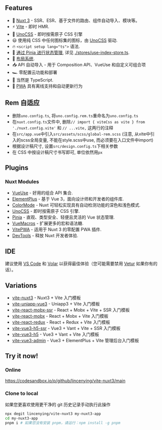 ## Features

- 💚 [Nuxt 3](https://nuxt.com/) - SSR、ESR、基于文件的路由、组件自动导入、模块等。
- ⚡️ [Vite](https://cn.vitejs.dev/) - 即时 HMR.
- 🎨 [UnoCSS](https://github.com/unocss/unocss) - 即时按需原子 CSS 引擎
- 😃 使用纯 CSS 中任何图标集的图标，由 [UnoCSS](https://github.com/unocss/unocss) 驱动.
- 🔥 `<script setup lang="ts">` 语法.
- 🍍 [通过 Pinia 进行状态管理](https://github.com/vuejs/pinia), 详见 [./stores/use-index-store.ts](./stores/use-index-store.ts).
- 📑 [布局系统](/src/layouts).
- 📥 API 自动导入 - 用于 Composition API、VueUse 和自定义可组合项
- 🏎 零配置云功能和部署
- 🦾 当然是 TypeScript.
- 📲 [PWA](https://github.com/vite-pwa/nuxt) 具有离线支持和自动更新行为

## Rem 自适应

- 删除`uno.config.ts`, 将`uno.config.rem.ts`重命名为`uno.config.ts`
- 在`nuxt.config.ts`文件中, 删除`// import { viteCss as vite } from './nuxt.config.vite'` 和 `// ...vite,` 这两行的注释
- 在`src/app.vue`中引入`src/assets/scss/global-rem.scss` (注意, 从vite中引入的scss全局变量, 不能在style.scss中use, 而必须要在入口文件中import)
- 根据设计稿尺寸, 设置`src/design.config.ts`下相关参数
- 在 CSS 中按设计稿尺寸书写即可, 单位依然用`px`

## Plugins

### Nuxt Modules

- [VueUse](https://github.com/vueuse/vueuse) - 好用的组合 API 集合.
- [ElementPlus](https://github.com/element-plus/element-plus) - 基于 Vue 3，面向设计师和开发者的组件库.
- [ColorMode](https://github.com/nuxt-modules/color-mode) - Nuxt 可轻松实现具有自动检测功能的深色和浅色模式.
- [UnoCSS](https://github.com/unocss/unocss) - 即时按需原子 CSS 引擎.
- [Pinia](https://github.com/vuejs/pinia) - 直观、类型安全、轻便且灵活的 Vue 状态管理.
- [VueMacros](https://github.com/vue-macros/vue-macros) - 扩展更多的宏和语法糖.
- [VitePWA](https://github.com/vite-pwa/nuxt) - 适用于 Nuxt 3 的零配置 PWA 插件.
- [DevTools](https://github.com/nuxt/devtools) - 释放 Nuxt 开发者体验.

## IDE

建议使用 [VS Code](https://code.visualstudio.com/) 和 [Volar](https://github.com/vuejs/language-tools) 以获得最佳体验（您可能需要禁用 [Vetur](https://vuejs.github.io/vetur/) 如果你有的话）。

## Variations

- [vite-nuxt3](https://github.com/lincenying/vite-nuxt3) - Nuxt3 + Vite 入门模板
- [vite-uniapp-vue3](https://github.com/lincenying/vite-uniapp-vue3) - Uniapp3 + Vite 入门模板
- [vite-react-mobx-ssr](https://github.com/lincenying/vite-react-mobx-ssr) - React + Mobx + Vite + SSR 入门模板
- [vite-react-mobx](https://github.com/lincenying/vite-react-mobx) - React + Mobx + Vite 入门模板
- [vite-react-redux](https://github.com/lincenying/vite-react-redux) - React + Redux + Vite 入门模板
- [vite-vue3-h5-ssr](https://github.com/lincenying/vite-vue3-h5-ssr) - Vue3 + Vant + Vite + SSR 入门模板
- [vite-vue3-h5](https://github.com/lincenying/vite-vue3-h5) - Vue3 + Vant + Vite 入门模板
- [vite-vue3-admin](https://github.com/lincenying/vite-vue3-admin) - Vue3 + ElementPlus + Vite 管理后台入门模板

## Try it now!

### Online

https://codesandbox.io/p/github/lincenying/vite-nuxt3/main

### Clone to local

如果您更喜欢使用更干净的 git 历史记录手动执行此操作

```bash
npx degit lincenying/vite-nuxt3 my-nuxt3-app
cd my-nuxt3-app
pnpm i # 如果您没有安装 pnpm，请运行：npm install -g pnpm
```
